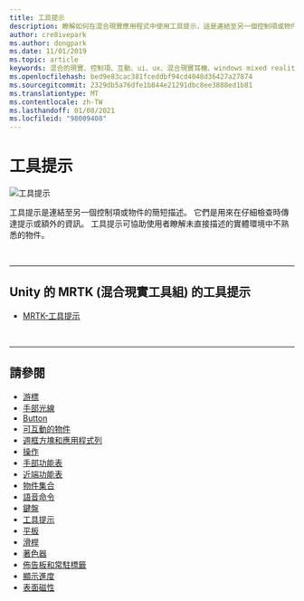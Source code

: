 ```yaml
---
title: 工具提示
description: 瞭解如何在混合現實應用程式中使用工具提示，這是連結至另一個控制項或物件的簡短描述。
author: cre8ivepark
ms.author: dongpark
ms.date: 11/01/2019
ms.topic: article
keywords: 混合的現實、控制項、互動、ui、ux、混合現實耳機、windows mixed reality 耳機、虛擬實境耳機、HoloLens、工具提示、MRTK、混合現實工具組
ms.openlocfilehash: bed9e83cac381fceddbf94cd4048d36427a27874
ms.sourcegitcommit: 2329db5a76dfe1b844e21291dbc8ee3888ed1b81
ms.translationtype: MT
ms.contentlocale: zh-TW
ms.lasthandoff: 01/08/2021
ms.locfileid: "98009408"
---
```

# <a name="tooltip"></a>工具提示

![工具提示](images/UX_Hero_Tooltip.jpg)

工具提示是連結至另一個控制項或物件的簡短描述。 它們是用來在仔細檢查時傳達提示或額外的資訊。 工具提示可協助使用者瞭解未直接描述的實體環境中不熟悉的物件。 

<br>

---

## <a name="tooltip-in-mrtk-mixed-reality-toolkit-for-unity"></a>Unity 的 MRTK (混合現實工具組) 的工具提示

* [MRTK-工具提示](https://microsoft.github.io/MixedRealityToolkit-Unity/Documentation/README_Tooltip.html)

<br>

---

## <a name="see-also"></a>請參閱

* [游標](cursors.md)
* [手部光線](point-and-commit.md)
* [Button](button.md)
* [可互動的物件](interactable-object.md)
* [週框方塊和應用程式列](app-bar-and-bounding-box.md)
* [操作](direct-manipulation.md)
* [手部功能表](hand-menu.md)
* [近端功能表](near-menu.md)
* [物件集合](object-collection.md)
* [語音命令](voice-input.md)
* [鍵盤](keyboard.md)
* [工具提示](tooltip.md)
* [平板](slate.md)
* [滑桿](slider.md)
* [著色器](shader.md)
* [佈告板和常駐標籤](billboarding-and-tag-along.md)
* [顯示進度](progress.md)
* [表面磁性](surface-magnetism.md)
